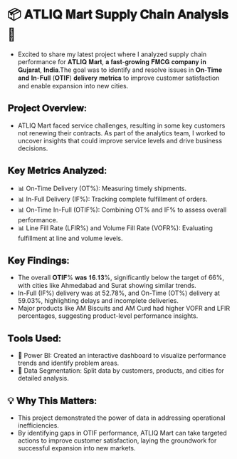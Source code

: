 # 📦 𝐀𝐓𝐋𝐈𝐐 𝐌𝐚𝐫𝐭 𝐒𝐮𝐩𝐩𝐥𝐲 𝐂𝐡𝐚𝐢𝐧 𝐀𝐧𝐚𝐥𝐲𝐬𝐢𝐬 🛒
* Excited to share my latest project where I analyzed supply chain performance for 𝐀𝐓𝐋𝐈𝐐 𝐌𝐚𝐫𝐭, 𝐚 𝐟𝐚𝐬𝐭-𝐠𝐫𝐨𝐰𝐢𝐧𝐠 𝐅𝐌𝐂𝐆 𝐜𝐨𝐦𝐩𝐚𝐧𝐲 𝐢𝐧 𝐆𝐮𝐣𝐚𝐫𝐚𝐭, 𝐈𝐧𝐝𝐢𝐚.The goal was to identify and resolve issues in 𝐎𝐧-𝐓𝐢𝐦𝐞 𝐚𝐧𝐝 𝐈𝐧-𝐅𝐮𝐥𝐥 (𝐎𝐓𝐈𝐅) 𝐝𝐞𝐥𝐢𝐯𝐞𝐫𝐲 𝐦𝐞𝐭𝐫𝐢𝐜𝐬 to improve customer satisfaction and enable expansion into new cities.

## 𝐏𝐫𝐨𝐣𝐞𝐜𝐭 𝐎𝐯𝐞𝐫𝐯𝐢𝐞𝐰:
* ATLIQ Mart faced service challenges, resulting in some key customers not renewing their contracts. As part of the analytics team, I worked to uncover insights that could improve service levels and drive business decisions.

## 𝐊𝐞𝐲 𝐌𝐞𝐭𝐫𝐢𝐜𝐬 𝐀𝐧𝐚𝐥𝐲𝐳𝐞𝐝:
* 📊 On-Time Delivery (OT%): Measuring timely shipments.
* 📊 In-Full Delivery (IF%): Tracking complete fulfillment of orders.
* 📊 On-Time In-Full (OTIF%): Combining OT% and IF% to assess overall performance.
* 📊 Line Fill Rate (LFIR%) and Volume Fill Rate (VOFR%): Evaluating fulfillment at line and volume levels.

## 𝐊𝐞𝐲 𝐅𝐢𝐧𝐝𝐢𝐧𝐠𝐬:
* The overall 𝐎𝐓𝐈𝐅% 𝐰𝐚𝐬 𝟏𝟔.𝟏𝟑%, significantly below the target of 66%, with cities like Ahmedabad and Surat showing similar trends.
* In-Full (IF%) delivery was at 52.78%, and On-Time (OT%) delivery at 59.03%, highlighting delays and incomplete deliveries.
* Major products like AM Biscuits and AM Curd had higher VOFR and LFIR percentages, suggesting product-level performance insights.

## 𝐓𝐨𝐨𝐥𝐬 𝐔𝐬𝐞𝐝:
* 🔹 Power BI: Created an interactive dashboard to visualize performance trends and identify problem areas.
* 🔹 Data Segmentation: Split data by customers, products, and cities for detailed analysis.

## 💡 𝐖𝐡𝐲 𝐓𝐡𝐢𝐬 𝐌𝐚𝐭𝐭𝐞𝐫𝐬:
* This project demonstrated the power of data in addressing operational inefficiencies. 
* By identifying gaps in OTIF performance, ATLIQ Mart can take targeted actions to improve customer satisfaction, laying the groundwork for successful expansion into new markets.
